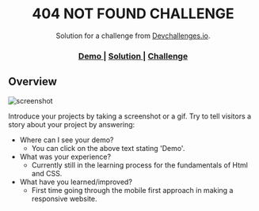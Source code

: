 <!-- Please update value in the {}  -->

<h1 align="center">404 NOT FOUND CHALLENGE</h1>

<div align="center">
   Solution for a challenge from  <a href="http://devchallenges.io" target="_blank">Devchallenges.io</a>.
</div>

<div align="center">
  <h3>
    <a href="https://dsierra210.github.io/404-Not-Found/">
      Demo
    </a>
    <span> | </span>
    <a href="https://github.com/DSierra210/404-Not-Found/blob/main/index.html">
      Solution
    </a>
    <span> | </span>
    <a href="https://devchallenges.io/challenges/wBunSb7FPrIepJZAg0sY">
      Challenge
    </a>
  </h3>
</div>

<!-- OVERVIEW -->

## Overview

![screenshot](https://user-images.githubusercontent.com/16707738/92399059-5716eb00-f132-11ea-8b14-bcacdc8ec97b.png)

Introduce your projects by taking a screenshot or a gif. Try to tell visitors a story about your project by answering:

- Where can I see your demo?
   - You can click on the above text stating 'Demo'.
- What was your experience?
   - Currently still in the learning process for the fundamentals of Html and CSS.
- What have you learned/improved?
   - First time going through the mobile first approach in making a responsive website.
